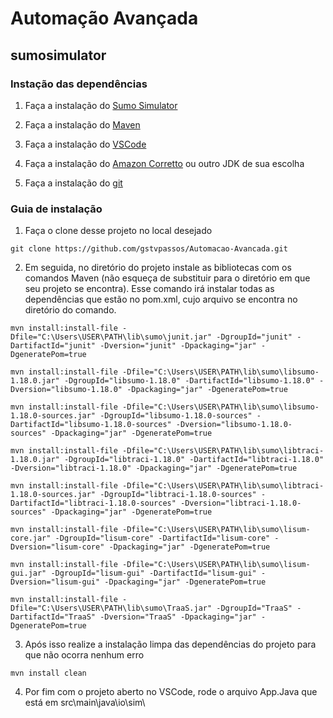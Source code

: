 ﻿# Automação Avançada
## sumosimulator

###

### Instação das dependências

1. Faça a instalação do [Sumo Simulator](https://eclipse.dev/sumo/)

2. Faça a instalação do [Maven](https://maven.apache.org/)

3. Faça a instalação do [VSCode](https://code.visualstudio.com/download)

4. Faça a instalação do [Amazon Corretto](https://docs.aws.amazon.com/corretto/latest/corretto-21-ug/downloads-list.html) ou outro JDK de sua escolha

5. Faça a instalação do [git](https://git-scm.com/downloads)

### Guia de instalação

1. Faça o clone desse projeto no local desejado

``git clone https://github.com/gstvpassos/Automacao-Avancada.git``

2. Em seguida, no diretório do projeto instale as bibliotecas com os comandos Maven (não esqueça de substituir para o diretório em que seu projeto se encontra). Esse comando irá instalar todas as dependências que estão no pom.xml, cujo arquivo se encontra no diretório do comando.

``mvn install:install-file -Dfile="C:\Users\USER\PATH\lib\sumo\junit.jar" -DgroupId="junit" -DartifactId="junit" -Dversion="junit" -Dpackaging="jar" -DgeneratePom=true``

``mvn install:install-file -Dfile="C:\Users\USER\PATH\lib\sumo\libsumo-1.18.0.jar" -DgroupId="libsumo-1.18.0" -DartifactId="libsumo-1.18.0" -Dversion="libsumo-1.18.0" -Dpackaging="jar" -DgeneratePom=true``

``mvn install:install-file -Dfile="C:\Users\USER\PATH\lib\sumo\libsumo-1.18.0-sources.jar" -DgroupId="libsumo-1.18.0-sources" -DartifactId="libsumo-1.18.0-sources" -Dversion="libsumo-1.18.0-sources" -Dpackaging="jar" -DgeneratePom=true``

``mvn install:install-file -Dfile="C:\Users\USER\PATH\lib\sumo\libtraci-1.18.0.jar" -DgroupId="libtraci-1.18.0" -DartifactId="libtraci-1.18.0" -Dversion="libtraci-1.18.0" -Dpackaging="jar" -DgeneratePom=true``

``mvn install:install-file -Dfile="C:\Users\USER\PATH\lib\sumo\libtraci-1.18.0-sources.jar" -DgroupId="libtraci-1.18.0-sources" -DartifactId="libtraci-1.18.0-sources" -Dversion="libtraci-1.18.0-sources" -Dpackaging="jar" -DgeneratePom=true``

``mvn install:install-file -Dfile="C:\Users\USER\PATH\lib\sumo\lisum-core.jar" -DgroupId="lisum-core" -DartifactId="lisum-core" -Dversion="lisum-core" -Dpackaging="jar" -DgeneratePom=true``

``mvn install:install-file -Dfile="C:\Users\USER\PATH\lib\sumo\lisum-gui.jar" -DgroupId="lisum-gui" -DartifactId="lisum-gui" -Dversion="lisum-gui" -Dpackaging="jar" -DgeneratePom=true``

``mvn install:install-file -Dfile="C:\Users\USER\PATH\lib\sumo\TraaS.jar" -DgroupId="TraaS" -DartifactId="TraaS" -Dversion="TraaS" -Dpackaging="jar" -DgeneratePom=true``

3. Após isso realize a instalação limpa das dependências do projeto para que não ocorra nenhum erro

``mvn install clean``

4. Por fim com o projeto aberto no VSCode, rode o arquivo App.Java que está em src\main\java\io\sim\